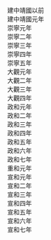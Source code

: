 建中靖國以前  
建中靖國元年  
崇寧元年  
崇寧二年  
崇寧三年  
崇寧四年  
崇寧五年  
大觀元年  
大觀二年  
大觀三年  
大觀四年  
政和元年  
政和二年  
政和三年  
政和四年  
政和五年  
政和六年  
政和七年  
重和元年  
宣和元年  
宣和二年  
宣和三年  
宣和四年  
宣和五年  
宣和六年  
宣和七年  